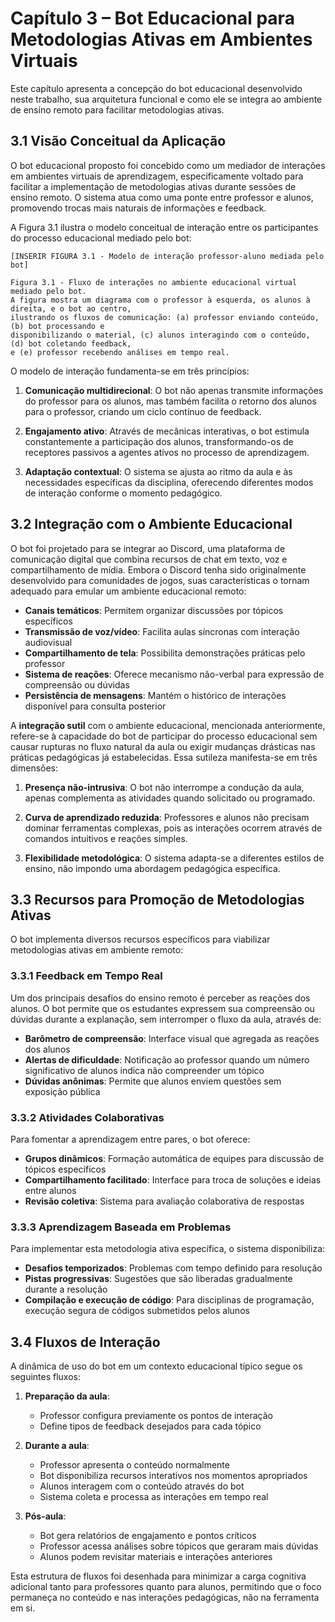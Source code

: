 # **Capítulo 3 – Bot Educacional para Metodologias Ativas em Ambientes Virtuais**

Este capítulo apresenta a concepção do bot educacional desenvolvido neste trabalho, sua arquitetura funcional e como ele se integra ao ambiente de ensino remoto para facilitar metodologias ativas.

## 3.1 Visão Conceitual da Aplicação

O bot educacional proposto foi concebido como um mediador de interações em ambientes virtuais de aprendizagem, especificamente voltado para facilitar a implementação de metodologias ativas durante sessões de ensino remoto. O sistema atua como uma ponte entre professor e alunos, promovendo trocas mais naturais de informações e feedback.

A Figura 3.1 ilustra o modelo conceitual de interação entre os participantes do processo educacional mediado pelo bot:

```
[INSERIR FIGURA 3.1 - Modelo de interação professor-aluno mediada pelo bot]

Figura 3.1 - Fluxo de interações no ambiente educacional virtual mediado pelo bot.
A figura mostra um diagrama com o professor à esquerda, os alunos à direita, e o bot ao centro, 
ilustrando os fluxos de comunicação: (a) professor enviando conteúdo, (b) bot processando e 
disponibilizando o material, (c) alunos interagindo com o conteúdo, (d) bot coletando feedback, 
e (e) professor recebendo análises em tempo real.
```

O modelo de interação fundamenta-se em três princípios:

1. **Comunicação multidirecional**: O bot não apenas transmite informações do professor para os alunos, mas também facilita o retorno dos alunos para o professor, criando um ciclo contínuo de feedback.

2. **Engajamento ativo**: Através de mecânicas interativas, o bot estimula constantemente a participação dos alunos, transformando-os de receptores passivos a agentes ativos no processo de aprendizagem.

3. **Adaptação contextual**: O sistema se ajusta ao ritmo da aula e às necessidades específicas da disciplina, oferecendo diferentes modos de interação conforme o momento pedagógico.

## 3.2 Integração com o Ambiente Educacional

O bot foi projetado para se integrar ao Discord, uma plataforma de comunicação digital que combina recursos de chat em texto, voz e compartilhamento de mídia. Embora o Discord tenha sido originalmente desenvolvido para comunidades de jogos, suas características o tornam adequado para emular um ambiente educacional remoto:

- **Canais temáticos**: Permitem organizar discussões por tópicos específicos
- **Transmissão de voz/vídeo**: Facilita aulas síncronas com interação audiovisual
- **Compartilhamento de tela**: Possibilita demonstrações práticas pelo professor
- **Sistema de reações**: Oferece mecanismo não-verbal para expressão de compreensão ou dúvidas
- **Persistência de mensagens**: Mantém o histórico de interações disponível para consulta posterior

A **integração sutil** com o ambiente educacional, mencionada anteriormente, refere-se à capacidade do bot de participar do processo educacional sem causar rupturas no fluxo natural da aula ou exigir mudanças drásticas nas práticas pedagógicas já estabelecidas. Essa sutileza manifesta-se em três dimensões:

1. **Presença não-intrusiva**: O bot não interrompe a condução da aula, apenas complementa as atividades quando solicitado ou programado.

2. **Curva de aprendizado reduzida**: Professores e alunos não precisam dominar ferramentas complexas, pois as interações ocorrem através de comandos intuitivos e reações simples.

3. **Flexibilidade metodológica**: O sistema adapta-se a diferentes estilos de ensino, não impondo uma abordagem pedagógica específica.

## 3.3 Recursos para Promoção de Metodologias Ativas

O bot implementa diversos recursos específicos para viabilizar metodologias ativas em ambiente remoto:

### 3.3.1 Feedback em Tempo Real

Um dos principais desafios do ensino remoto é perceber as reações dos alunos. O bot permite que os estudantes expressem sua compreensão ou dúvidas durante a explanação, sem interromper o fluxo da aula, através de:

- **Barômetro de compreensão**: Interface visual que agregada as reações dos alunos
- **Alertas de dificuldade**: Notificação ao professor quando um número significativo de alunos indica não compreender um tópico
- **Dúvidas anônimas**: Permite que alunos enviem questões sem exposição pública

### 3.3.2 Atividades Colaborativas

Para fomentar a aprendizagem entre pares, o bot oferece:

- **Grupos dinâmicos**: Formação automática de equipes para discussão de tópicos específicos
- **Compartilhamento facilitado**: Interface para troca de soluções e ideias entre alunos
- **Revisão coletiva**: Sistema para avaliação colaborativa de respostas

### 3.3.3 Aprendizagem Baseada em Problemas

Para implementar esta metodologia ativa específica, o sistema disponibiliza:

- **Desafios temporizados**: Problemas com tempo definido para resolução
- **Pistas progressivas**: Sugestões que são liberadas gradualmente durante a resolução
- **Compilação e execução de código**: Para disciplinas de programação, execução segura de códigos submetidos pelos alunos

## 3.4 Fluxos de Interação

A dinâmica de uso do bot em um contexto educacional típico segue os seguintes fluxos:

1. **Preparação da aula**:
   - Professor configura previamente os pontos de interação
   - Define tipos de feedback desejados para cada tópico

2. **Durante a aula**:
   - Professor apresenta o conteúdo normalmente
   - Bot disponibiliza recursos interativos nos momentos apropriados
   - Alunos interagem com o conteúdo através do bot
   - Sistema coleta e processa as interações em tempo real

3. **Pós-aula**:
   - Bot gera relatórios de engajamento e pontos críticos
   - Professor acessa análises sobre tópicos que geraram mais dúvidas
   - Alunos podem revisitar materiais e interações anteriores

Esta estrutura de fluxos foi desenhada para minimizar a carga cognitiva adicional tanto para professores quanto para alunos, permitindo que o foco permaneça no conteúdo e nas interações pedagógicas, não na ferramenta em si.
